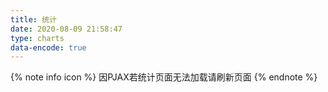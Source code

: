```yaml
---
title: 统计
date: 2020-08-09 21:58:47
type: charts
data-encode: true
---
```


{% note info icon %}
因PJAX若统计页面无法加载请刷新页面
{% endnote %}

<div id="posts-chart"></div>

<div id="tags-chart" data-length="10"></div>

<div id="categories-chart"></div>